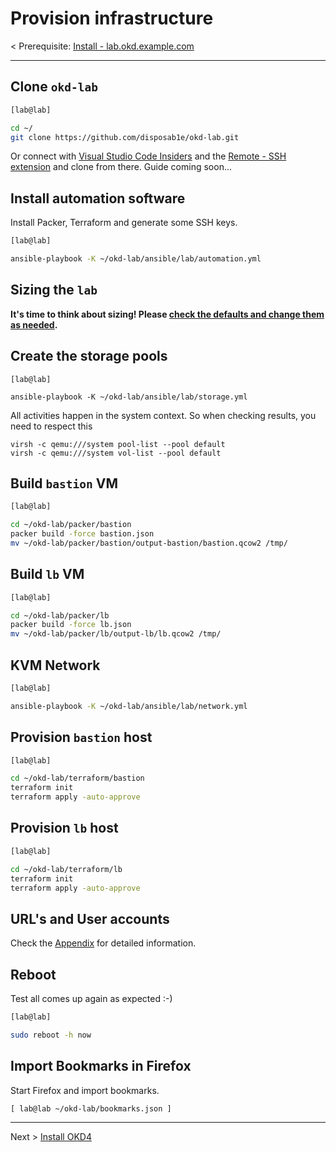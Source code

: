 # Provision infrastructure

< Prerequisite: [Install - lab.okd.example.com](01_install_lab.md)

* * *

## Clone `okd-lab`

```bash
[lab@lab]

cd ~/
git clone https://github.com/disposab1e/okd-lab.git

```

Or connect with [Visual Studio Code Insiders](https://code.visualstudio.com/insiders/) and the [Remote - SSH extension](https://marketplace.visualstudio.com/items?itemName=ms-vscode-remote.remote-ssh) and clone from there. Guide coming soon...

## Install automation software

Install Packer, Terraform and generate some SSH keys.

```bash
[lab@lab]

ansible-playbook -K ~/okd-lab/ansible/lab/automation.yml

```

## Sizing the `lab`

__It's time to think about sizing! Please [check the defaults and change them as needed](02_sizing.md).__

## Create the storage pools


```
[lab@lab]

ansible-playbook -K ~/okd-lab/ansible/lab/storage.yml

```

All activities happen in the system context. So when checking results, you need to respect this

```
virsh -c qemu:///system pool-list --pool default
virsh -c qemu:///system vol-list --pool default
```


## Build `bastion` VM

```bash
[lab@lab]

cd ~/okd-lab/packer/bastion
packer build -force bastion.json
mv ~/okd-lab/packer/bastion/output-bastion/bastion.qcow2 /tmp/

```

## Build `lb` VM

```bash
[lab@lab]

cd ~/okd-lab/packer/lb
packer build -force lb.json
mv ~/okd-lab/packer/lb/output-lb/lb.qcow2 /tmp/

```

## KVM Network

```bash
[lab@lab]

ansible-playbook -K ~/okd-lab/ansible/lab/network.yml

```

## Provision `bastion` host

```bash
[lab@lab]

cd ~/okd-lab/terraform/bastion
terraform init
terraform apply -auto-approve

```

## Provision `lb` host

```bash
[lab@lab]

cd ~/okd-lab/terraform/lb
terraform init
terraform apply -auto-approve

```

## URL's and User accounts

Check the [Appendix](99_appendix.md) for detailed information.

## Reboot

Test all comes up again as expected :-)

```bash
[lab@lab]

sudo reboot -h now

```

## Import Bookmarks in Firefox

Start Firefox and import bookmarks.

`[ lab@lab ~/okd-lab/bookmarks.json ]`

* * *

Next > [Install OKD4](03_install_okd.md)
